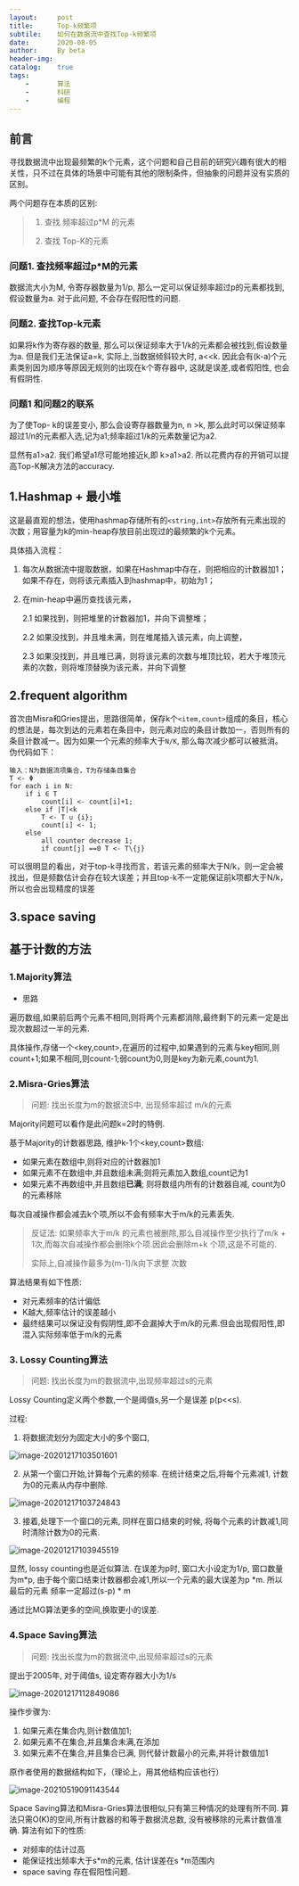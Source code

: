 ```yaml
---
layout:		post
title:		Top-k频繁项
subtile:	如何在数据流中查找Top-k频繁项
date:		2020-08-05
author:		By beta
header-img:
catalog:	true
tags:
	-		算法
	-		科研
	-		编程
---
```




## 前言

寻找数据流中出现最频繁的k个元素，这个问题和自己目前的研究兴趣有很大的相关性，只不过在具体的场景中可能有其他的限制条件，但抽象的问题并没有实质的区别。

两个问题存在本质的区别:

> 1. 查找 频率超过p*M 的元素
>
> 2. 查找 Top-K的元素
>
>    

### 问题1. 查找频率超过p*M的元素

数据流大小为M, 令寄存器数量为1/p, 那么一定可以保证频率超过p的元素都找到, 假设数量为a. 对于此问题, 不会存在假阳性的问题.

### 问题2. 查找Top-k元素

如果将k作为寄存器的数量, 那么可以保证频率大于1/k的元素都会被找到,假设数量为a. 但是我们无法保证a=k, 实际上,当数据倾斜较大时,  a<<k. 因此会有(k-a)个元素类别因为顺序等原因无规则的出现在k个寄存器中, 这就是误差,或者假阳性, 也会有假阴性.

### 问题1 和问题2的联系

为了使Top- k的误差变小, 那么会设寄存器数量为n, n >k, 那么此时可以保证频率超过1/n的元素都入选,记为a1;频率超过1/k的元素数量记为a2. 

显然有a1>a2. 我们希望a1尽可能地接近k,即 k>a1>a2. 所以花费内存的开销可以提高Top-K解决方法的accuracy.

## 1.Hashmap + 最小堆

这是最直观的想法，使用hashmap存储所有的`<string,int>`存放所有元素出现的次数；用容量为k的min-heap存放目前出现过的最频繁的k个元素。

具体插入流程：

1. 每次从数据流中提取数据，如果在Hashmap中存在，则把相应的计数器加1；如果不存在，则将该元素插入到hashmap中，初始为1；

2. 在min-heap中遍历查找该元素，

   2.1 如果找到，则把堆里的计数器加1，并向下调整堆；

   2.2 如果没找到，并且堆未满，则在堆尾插入该元素，向上调整，

   2.3 如果没找到，并且堆已满，则将该元素的次数与堆顶比较，若大于堆顶元素的次数，则将堆顶替换为该元素，并向下调整

## 2.frequent algorithm

首次由Misra和Gries提出，思路很简单，保存k个`<item,count>`组成的条目，核心的想法是，每次到达的元素若在条目中，则元素对应的条目计数加一，否则所有的条目计数减一。因为如果一个元素的频率大于`N/K`, 那么每次减少都可以被抵消。伪代码如下：

```
输入：N为数据流项集合，T为存储条目集合
T <- Φ
for each i in N:
	if i ∈ T
		count[i] <- count[i]+1;
	else if |T|<k
		T <- T ∪ {i};
		count[i] <- 1;
	else
		all counter decrease 1;
		if count[j] ==0 T <- T\{j}
```

可以很明显的看出，对于top-k寻找而言，若该元素的频率大于N/k，则一定会被找出，但是频数估计会存在较大误差；并且top-k不一定能保证前k项都大于N/k，所以也会出现精度的误差

## 3.space saving

## 基于计数的方法

### 1.Majority算法

- 思路

遍历数组,如果前后两个元素不相同,则将两个元素都消除,最终剩下的元素一定是出现次数超过一半的元素.

具体操作,存储一个<key,count>,在遍历的过程中,如果遇到的元素与key相同,则count+1;如果不相同,则count-1;弱count为0,则是key为新元素,count为1.

### 2.Misra-Gries算法

> 问题: 找出长度为m的数据流S中, 出现频率超过 m/k的元素

Majority问题可以看作是此问题k=2时的特例. 

基于Majority的计数器思路, 维护k-1个<key,count>数组:

- 如果元素在数组中,则将对应的计数器加1
- 如果元素不在数组中,并且数组未满;则将元素加入数组,count记为1
- 如果元素不再数组中,并且数组**已满**; 则将数组内所有的计数器自减, count为0的元素移除

每次自减操作都会减去k个项,所以不会有频率大于m/k的元素丢失. 

> 反证法: 如果频率大于m/k 的元素也被删除,那么自减操作至少执行了m/k + 1次,而每次自减操作都会删除k个项.因此会删除m+k 个项,这是不可能的.
>
> 实际上,自减操作最多为(m-1)/k向下求整 次数

算法结果有如下性质:

- 对元素频率的估计偏低
- K越大,频率估计的误差越小
- 最终结果可以保证没有假阴性,即不会漏掉大于m/k的元素.但会出现假阳性,即混入实际频率低于m/k的元素



### 3. Lossy Counting算法

> 问题: 找出长度为m的数据流中,出现频率超过s的元素

Lossy Counting定义两个参数,一个是阈值s,另一个是误差 p(p<<s).

过程:

1.  将数据流划分为固定大小的多个窗口,

![image-20201217103501601](https://i.loli.net/2020/12/17/irvP3Mz654kgCHB.png)

2. 从第一个窗口开始,计算每个元素的频率. 在统计结束之后,将每个元素减1, 计数为0的元素从内存中删除. 

![image-20201217103724843](https://i.loli.net/2020/12/17/5cW8VKwvPx2OXp4.png)

3.  接着,处理下一个窗口的元素, 同样在窗口结束的时候, 将每个元素的计数减1,同时清除计数为0的元素.

   ![image-20201217103945519](https://i.loli.net/2020/12/17/tRCIUTXgMbzFsWa.png)



显然, lossy counting也是近似算法. 在误差为p时, 窗口大小设定为1/p, 窗口数量为m*p, 由于每个窗口结束计数器都会减1,所以一个元素的最大误差为p *m. 所以最后的元素 频率一定超过(s-p) * m

通过比MG算法更多的空间,换取更小的误差.

### 4.Space Saving算法

> 问题: 找出长度为m的数据流中,出现频率超过s的元素

提出于2005年, 对于阈值s, 设定寄存器大小为1/s

![image-20201217112849086](https://i.loli.net/2020/12/17/jxHzVBCyXN61srb.png)

操作步骤为:

1. 如果元素在集合内,则计数值加1;
2. 如果元素不在集合,并且集合未满,在添加
3. 如果元素不在集合,并且集合已满, 则代替计数最小的元素,并将计数值加1

原作者使用的数据结构如下，（理论上，用其他结构应该也行）

![image-20210519091143544](https://i.loli.net/2021/05/19/rFnPdUpLI7Q3SkR.png)

Space Saving算法和Misra-Gries算法很相似,只有第三种情况的处理有所不同. 算法只需O(K)的空间,所有计数器的和等于数据流总数, 没有被移除的元素计数值准确. 算法有如下的性质:

- 对频率的估计过高
- 能保证找出频率大于s*m的元素, 估计误差在s *m范围内
- space saving 存在假阳性问题.